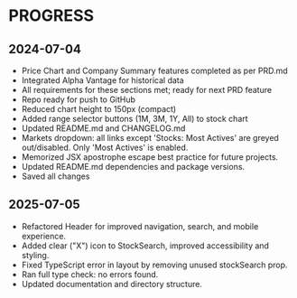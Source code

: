 # PROGRESS

## 2024-07-04
- Price Chart and Company Summary features completed as per PRD.md
- Integrated Alpha Vantage for historical data
- All requirements for these sections met; ready for next PRD feature
- Repo ready for push to GitHub
- Reduced chart height to 150px (compact)
- Added range selector buttons (1M, 3M, 1Y, All) to stock chart
- Updated README.md and CHANGELOG.md
- Markets dropdown: all links except 'Stocks: Most Actives' are greyed out/disabled. Only 'Most Actives' is enabled.
- Memorized JSX apostrophe escape best practice for future projects.
- Updated README.md dependencies and package versions.
- Saved all changes

## 2025-07-05
- Refactored Header for improved navigation, search, and mobile experience.
- Added clear ("X") icon to StockSearch, improved accessibility and styling.
- Fixed TypeScript error in layout by removing unused stockSearch prop.
- Ran full type check: no errors found.
- Updated documentation and directory structure. 